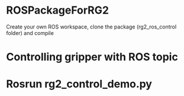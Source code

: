 # ROSPackageForRG2
Create your own ROS workspace, clone the package (rg2_ros_control folder) and compile
# Controlling gripper with ROS topic
# Rosrun rg2_control_demo.py
 
